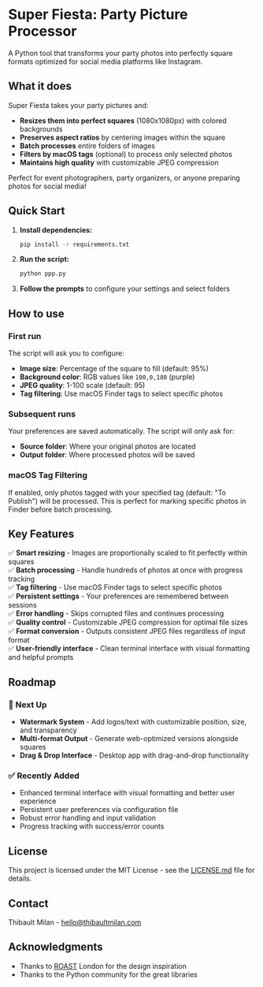 # Super Fiesta: Party Picture Processor

A Python tool that transforms your party photos into perfectly square formats optimized for social media platforms like Instagram.

## What it does

Super Fiesta takes your party pictures and:
- **Resizes them into perfect squares** (1080x1080px) with colored backgrounds
- **Preserves aspect ratios** by centering images within the square
- **Batch processes** entire folders of images
- **Filters by macOS tags** (optional) to process only selected photos
- **Maintains high quality** with customizable JPEG compression

Perfect for event photographers, party organizers, or anyone preparing photos for social media!

## Quick Start

1. **Install dependencies:**
   ```bash
   pip install -r requirements.txt
   ```

2. **Run the script:**
   ```bash
   python ppp.py
   ```

3. **Follow the prompts** to configure your settings and select folders

## How to use

### First run
The script will ask you to configure:
- **Image size**: Percentage of the square to fill (default: 95%)
- **Background color**: RGB values like `100,0,180` (purple)
- **JPEG quality**: 1-100 scale (default: 95)
- **Tag filtering**: Use macOS Finder tags to select specific photos

### Subsequent runs
Your preferences are saved automatically. The script will only ask for:
- **Source folder**: Where your original photos are located
- **Output folder**: Where processed photos will be saved

### macOS Tag Filtering
If enabled, only photos tagged with your specified tag (default: "To Publish") will be processed. This is perfect for marking specific photos in Finder before batch processing.

## Key Features

✅ **Smart resizing** - Images are proportionally scaled to fit perfectly within squares  
✅ **Batch processing** - Handle hundreds of photos at once with progress tracking  
✅ **Tag filtering** - Use macOS Finder tags to select specific photos  
✅ **Persistent settings** - Your preferences are remembered between sessions  
✅ **Error handling** - Skips corrupted files and continues processing  
✅ **Quality control** - Customizable JPEG compression for optimal file sizes  
✅ **Format conversion** - Outputs consistent JPEG files regardless of input format  
✅ **User-friendly interface** - Clean terminal interface with visual formatting and helpful prompts

## Roadmap

### 🎯 Next Up
- **Watermark System** - Add logos/text with customizable position, size, and transparency
- **Multi-format Output** - Generate web-optimized versions alongside squares
- **Drag & Drop Interface** - Desktop app with drag-and-drop functionality

### ✅ Recently Added
- Enhanced terminal interface with visual formatting and better user experience
- Persistent user preferences via configuration file
- Robust error handling and input validation
- Progress tracking with success/error counts

## License
This project is licensed under the MIT License - see the [LICENSE.md](LICENSE.md) file for details.

## Contact
Thibault Milan - hello@thibaultmilan.com

## Acknowledgments
* Thanks to [ROAST](https://dice.fm/promoters/roast-p9ky) London for the design inspiration
* Thanks to the Python community for the great libraries

